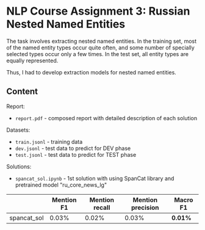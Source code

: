 # NLP Course Assignment 3: Russian Nested Named Entities

The task involves extracting nested named entities. In the training set, most of 
the named entity types occur quite often, and some number of specially
selected types occur only a few times. In the test set, all entity types are
equally represented.

Thus, I had to develop extraction models for nested named entities.

## Content

Report:
-  `report.pdf` - composed report with detailed description of each solution
  
Datasets:
- `train.jsonl` - training data
- `dev.jsonl` - test data to predict for DEV phase
- `test.jsonl` - test data to predict for TEST phase

Solutions:
- `spancat_sol.ipynb` - 1st solution with using SpanCat library and pretrained model "ru_core_news_lg"

|             | Mention F1  | Mention recall | Mention precision | **Macro F1**|
| ----------- | ----------- | -----------    | -----------       | ----------- |
| spancat_sol | 0.03%       | 0.02%          | 0.03%             | **0.01%**   |
